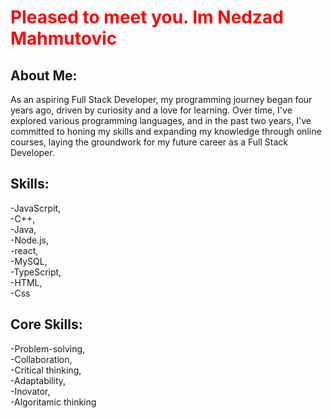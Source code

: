 
 <h1 style="color: red;">Pleased to meet you. Im Nedzad Mahmutovic </h1>

<h2>About Me:</h2>
<p>As an aspiring Full Stack Developer, my programming journey began four years ago, driven by curiosity and a love for learning. Over time, I've explored various programming languages, and in the past two years, I've committed to honing my skills and expanding my knowledge through online courses, laying the groundwork for my future career as a Full Stack Developer.</p>
<h2>Skills:</h2>
<p>-JavaScrpit,<br> -C++,<br> -Java,<br>  -Node.js,<br> -react,<br>  -MySQL,<br> -TypeScript,<br> -HTML,<br> -Css</p>
<h2>Core Skills: </h2>
<p>-Problem-solving,<br> 
   -Collaboration,<br> 
   -Critical thinking,<br> 
   -Adaptability, <br>
   -Inovator, <br>
   -Algoritamic thinking</p>
